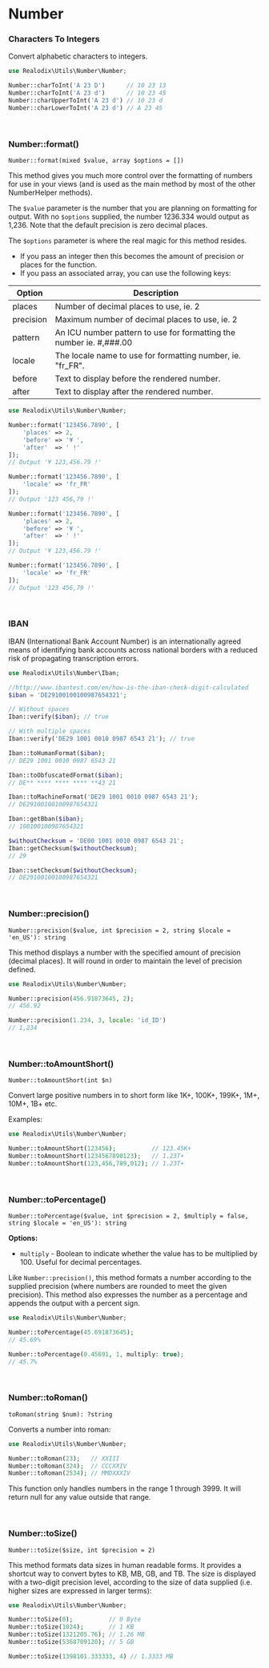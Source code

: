 Number
===

### Characters To Integers

Convert alphabetic characters to integers.

```php
use Realodix\Utils\Number\Number;

Number::charToInt('A 23 D')      // 10 23 13
Number::charToInt('A 23 d')      // 10 23 45
Number::charUpperToInt('A 23 d') // 10 23 d
Number::charLowerToInt('A 23 d') // A 23 45
```

<br>

### Number::format()

`Number::format(mixed $value, array $options = [])`

This method gives you much more control over the formatting of numbers for use in your views (and is used as the main method by most of the other NumberHelper methods).

The ``$value`` parameter is the number that you are planning on
formatting for output. With no ``$options`` supplied, the number
1236.334 would output as 1,236. Note that the default precision is
zero decimal places.

The ``$options`` parameter is where the real magic for this method
resides.

-  If you pass an integer then this becomes the amount of precision
   or places for the function.
-  If you pass an associated array, you can use the following keys:


| Option   | Description                                      |
|----------|--------------------------------------------------|
| places   | Number of decimal places to use, ie. 2 |
| precision| Maximum number of decimal places to use, ie. 2 |
| pattern  | An ICU number pattern to use for formatting the number ie. #,###.00 |
| locale   | The locale name to use for formatting number, ie. "fr_FR". |
| before   | Text to display before the rendered number. |
| after    | Text to display after the rendered number. |

```php
use Realodix\Utils\Number\Number;

Number::format('123456.7890', [
    'places' => 2,
    'before' => '¥ ',
    'after'  => ' !'
]);
// Output '¥ 123,456.79 !'

Number::format('123456.7890', [
    'locale' => 'fr_FR'
]);
// Output '123 456,79 !'

Number::format('123456.7890', [
    'places' => 2,
    'before' => '¥ ',
    'after'  => ' !'
]);
// Output '¥ 123,456.79 !'

Number::format('123456.7890', [
    'locale' => 'fr_FR'
]);
// Output '123 456,79 !'
```

<br>

### IBAN

IBAN (International Bank Account Number) is an internationally agreed means of identifying bank accounts across national borders with a reduced risk of propagating transcription errors.

```php
use Realodix\Utils\Number\Iban;

//http://www.ibantest.com/en/how-is-the-iban-check-digit-calculated
$iban = 'DE29100100100987654321';

// Without spaces
Iban::verify($iban); // true

// With multiple spaces
Iban::verify('DE29 1001 0010 0987 6543 21'); // true

Iban::toHumanFormat($iban);
// DE29 1001 0010 0987 6543 21

Iban::toObfuscatedFormat($iban);
// DE** **** **** **** **43 21

Iban::toMachineFormat('DE29 1001 0010 0987 6543 21');
// DE29100100100987654321

Iban::getBban($iban);
// 100100100987654321

$withoutChecksum = 'DE00 1001 0010 0987 6543 21';
Iban::getChecksum($withoutChecksum);
// 29

Iban::setChecksum($withoutChecksum);
// DE29100100100987654321
```

<br>

### Number::precision()

`Number::precision($value, int $precision = 2, string $locale = 'en_US'): string`

This method displays a number with the specified amount of precision (decimal places). It will round in order to maintain the level of precision defined.

```php
use Realodix\Utils\Number\Number;

Number::precision(456.91873645, 2);
// 456.92

Number::precision(1.234, 3, locale: 'id_ID')
// 1,234
```

<br>

### Number::toAmountShort()

`Number::toAmountShort(int $n)`

Convert large positive numbers in to short form like 1K+, 100K+, 199K+, 1M+, 10M+, 1B+ etc.

Examples:

```php
use Realodix\Utils\Number\Number;

Number::toAmountShort(123456);          // 123.45K+
Number::toAmountShort(1234567890123);   // 1.23T+
Number::toAmountShort(123,456,789,012); // 1.23T+
```

<br>

### Number::toPercentage()

`Number::toPercentage($value, int $precision = 2, $multiply = false, string $locale = 'en_US'): string`

**Options:**
- `multiply` - Boolean to indicate whether the value has to be multiplied by 100. Useful for decimal percentages.

Like `Number::precision()`, this method formats a number according to the supplied precision (where numbers are rounded to meet the given precision). This method also expresses the number as a percentage and appends the output with a percent sign.

```php
use Realodix\Utils\Number\Number;

Number::toPercentage(45.691873645);
// 45.69%

Number::toPercentage(0.45691, 1, multiply: true);
// 45.7%
```

<br>

### Number::toRoman()

`toRoman(string $num): ?string`

Converts a number into roman:

```php
use Realodix\Utils\Number\Number;

Number::toRoman(23);   // XXIII
Number::toRoman(324);  // CCCXXIV
Number::toRoman(2534); // MMDXXXIV
```

This function only handles numbers in the range 1 through 3999. It will return null for any value outside that range.

<br>

### Number::toSize()

`Number::toSize($size, int $precision = 2)`

This method formats data sizes in human readable forms. It provides a shortcut way to convert bytes to KB, MB, GB, and TB. The size is displayed with a two-digit precision level, according to the size of data supplied (i.e. higher sizes are expressed in larger terms):

```php
use Realodix\Utils\Number\Number;

Number::toSize(0);          // 0 Byte
Number::toSize(1024);       // 1 KB
Number::toSize(1321205.76); // 1.26 MB
Number::toSize(5368709120); // 5 GB

Number::toSize(1398101.333333, 4) // 1.3333 MB
```
